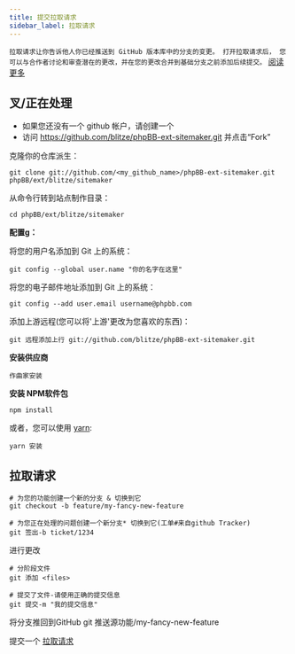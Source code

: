 ```yaml
---
title: 提交拉取请求
sidebar_label: 拉取请求
---
```


`拉取请求让你告诉他人你已经推送到 GitHub 版本库中的分支的变更。 打开拉取请求后， 您可以与合作者讨论和审查潜在的更改，并在您的更改合并到基础分支之前添加后续提交。` [阅读更多](https://help.github.com/articles/about-pull-requests/)

## 叉/正在处理

* 如果您还没有一个 github 帐户，请创建一个
* 访问 https://github.com/blitze/phpBB-ext-sitemaker.git 并点击“Fork”

克隆你的仓库派生：

    git clone git://github.com/<my_github_name>/phpBB-ext-sitemaker.git phpBB/ext/blitze/sitemaker

从命令行转到站点制作目录：

    cd phpBB/ext/blitze/sitemaker

**配置g：**

将您的用户名添加到 Git 上的系统：

    git config --global user.name "你的名字在这里"

将您的电子邮件地址添加到 Git 上的系统：

    git config --add user.email username@phpbb.com

添加上游远程(您可以将'上游'更改为您喜欢的东西)：

    git 远程添加上行 git://github.com/blitze/phpBB-ext-sitemaker.git

**安装供应商**

    作曲家安装

**安装 NPM软件包**

    npm install

或者，您可以使用 [yarn](https://yarnpkg.com):

    yarn 安装

## 拉取请求

    # 为您的功能创建一个新的分支 & 切换到它
    git checkout -b feature/my-fancy-new-feature
    
    # 为您正在处理的问题创建一个新分支* 切换到它(工单#来自github Tracker)
    git 签出-b ticket/1234

进行更改

    # 分阶段文件
    git 添加 <files> 
    
    # 提交了文件-请使用正确的提交信息
    git 提交-m "我的提交信息"

将分支推回到GitHub git 推送源功能/my-fancy-new-feature

提交一个 [拉取请求](https://github.com/blitze/phpBB-ext-sitemaker/pulls)
